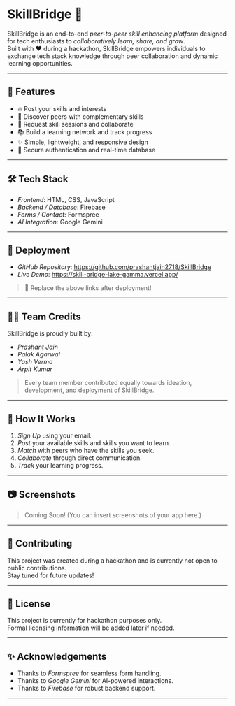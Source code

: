 # SkillBridge 🚀

SkillBridge is an end-to-end *peer-to-peer skill enhancing platform* designed for tech enthusiasts to *collaboratively learn, share, and grow*.  
Built with ❤ during a hackathon, SkillBridge empowers individuals to exchange tech stack knowledge through peer collaboration and dynamic learning opportunities.

---

## 🌟 Features

- 🔥 Post your skills and interests
- 🔎 Discover peers with complementary skills
- 🤝 Request skill sessions and collaborate
- 📚 Build a learning network and track progress
- ✨ Simple, lightweight, and responsive design
- 🔐 Secure authentication and real-time database

---

## 🛠 Tech Stack

- *Frontend*: HTML, CSS, JavaScript
- *Backend / Database*: Firebase
- *Forms / Contact*: Formspree
- *AI Integration*: Google Gemini

---

## 🚀 Deployment

- *GitHub Repository*: https://github.com/prashantjain2718/SkillBridge
- *Live Demo*: https://skill-bridge-lake-gamma.vercel.app/

> 🔖 Replace the above links after deployment!

---

## 👨‍💻 Team Credits

SkillBridge is proudly built by:

- *Prashant Jain*
- *Palak Agarwal*
- *Yash Verma*
- *Arpit Kumar*

> Every team member contributed equally towards ideation, development, and deployment of SkillBridge.

---

## 📌 How It Works

1. *Sign Up* using your email.
2. *Post* your available skills and skills you want to learn.
3. *Match* with peers who have the skills you seek.
4. *Collaborate* through direct communication.
5. *Track* your learning progress.

---

## 📷 Screenshots

> Coming Soon! (You can insert screenshots of your app here.)

---

## 📢 Contributing

This project was created during a hackathon and is currently not open to public contributions.  
Stay tuned for future updates!

---

## 📄 License

This project is currently for hackathon purposes only.  
Formal licensing information will be added later if needed.

---

## ✨ Acknowledgements

- Thanks to *Formspree* for seamless form handling.
- Thanks to *Google Gemini* for AI-powered interactions.
- Thanks to *Firebase* for robust backend support.

---
